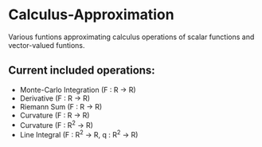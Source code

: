 # Calculus-Approximation
Various funtions approximating calculus operations of scalar functions and vector-valued funtions.

## Current included operations:
- Monte-Carlo Integration (F : R &rarr; R)
- Derivative (F : R &rarr; R)
- Riemann Sum (F : R &rarr; R)
- Curvature (F : R &rarr; R)
- Curvature (F : R<sup>2</sup> &rarr; R)
- Line Integral (F : R<sup>2</sup> &rarr; R, q : R<sup>2</sup> &rarr; R)
